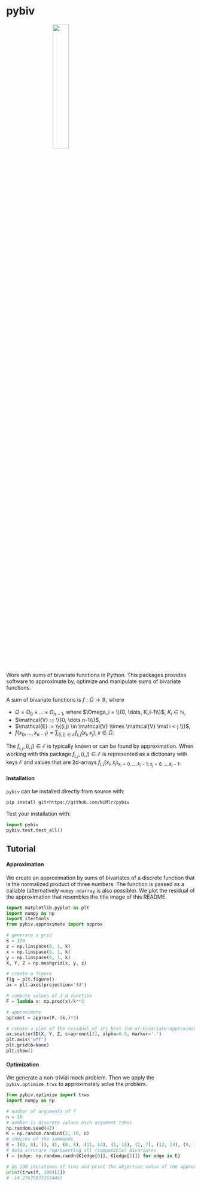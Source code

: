 # pybiv

<div style="bottom:50px; width: 44%; height: 44%; overflow: hidden"><img align="right" style="width: 44%; height: 44%" src="https://github.com/user-attachments/assets/7ca6ec08-77e4-4782-920b-d548f9455786"></div>

Work with sums of bivariate functions in Python.
This packages provides software to approximate by, optimize and manipulate sums of bivariate functions.

A sum of bivariate functions is $f: \Omega \to \mathbb{R}$, where
* $\Omega = \Omega_0 \times \dots \times \Omega_{n-1}$, where $\Omega_i = \\{0, \dots, K_i-1\\}$, $K_i \in \mathbb{N}$,
* $\mathcal{V} := \\{0, \dots n-1\\}$,
* $\mathcal{E} := \\{(i,j) \in \mathcal{V} \times \mathcal{V} \mid i < j \\}$,
* $f(x_0, \dots, x_{n-1}) = \sum_{(i,j) \in \mathcal{E}} f_{i, j}(x_i, x_j), x \in \Omega$.

The $f_{i,j}, (i,j) \in \mathcal{E}$ is typically known or can be found by approximation.
When working with this package $f_{i,j}, (i,j) \in \mathcal{E}$ is represented as a dictionary with
keys $\mathcal{E}$ and values that are 2d-arrays $f_{i,j}(x_i,x_j)_{x_i=0,\dots, k_i-1; x_j=0, \dots,k_j-1}$.

#### Installation

`pybiv` can be installed directly from source with:
```sh
pip install git+https://github.com/NiMlr/pybiv
```

Test your installation with:
```python
import pybiv
pybiv.test.test_all()
```

## Tutorial

#### Approximation

We create an approximation by sums of bivariates of a discrete function that is the normalized product of three numbers.
The function is passed as a callable (alternatively `numpy.ndarray` is also possible).
We plot the residual of the approximation that resembles the title image of this README.

```python
import matplotlib.pyplot as plt
import numpy as np
import itertools
from pybiv.approximate import approx

# generate a grid
k = 128
z = np.linspace(0, 1, k)
x = np.linspace(0, 1, k)
y = np.linspace(0, 1, k)
X, Y, Z = np.meshgrid(x, y, z)

# create a figure
fig = plt.figure()
ax = plt.axes(projection="3d")

# compute values of 3-d function
F = lambda x: np.prod(x)/k**3

# approximate
aprxmnt = approx(F, (k,)*3)

# create a plot of the residual of its best sum-of-bivariate-approximant
ax.scatter3D(X, Y, Z, c=aprxmnt[2], alpha=0.5, marker='.')
plt.axis('off')
plt.grid(b=None)
plt.show()
```

#### Optimization

We generate a non-trivial mock problem.
Then we apply the `pybiv.optimize.trws` to approximately solve the problem.

```python
from pybiv.optimize import trws
import numpy as np

# number of arguments of f
n = 16
# number is discrete values each argument takes
np.random.seed(42)
K = np.random.randint(2, 10, n)
# indices of the summands
E = [(0, 8), (3, 4), (0, 6), (11, 14), (1, 15), (2, 7), (12, 14), (9, 10), (5, 14), (3, 13)]
# data struture representing all (compatible) bivariates
f = {edge: np.random.randn(K[edge[0]], K[edge[1]]) for edge in E}

# do 100 iterations of trws and print the objective value of the approximate minimizer
print(trws(f, 100)[1])
# -14.276798331614463
```
